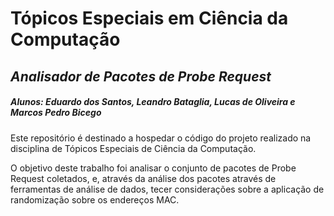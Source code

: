 # Tópicos Especiais em Ciência da Computação
## _Analisador de Pacotes de Probe Request_
##### Alunos: Eduardo dos Santos, Leandro Bataglia, Lucas de Oliveira e Marcos Pedro Bicego

Este repositório é destinado a hospedar o código do projeto realizado na disciplina de Tópicos Especiais de Ciência da Computação.

O objetivo deste trabalho foi analisar o conjunto de pacotes de Probe Request coletados, e, através da análise dos pacotes através de ferramentas de análise de dados, tecer considerações sobre a aplicação de randomização sobre os endereços MAC.

